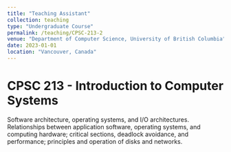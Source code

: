 ```yaml
---
title: "Teaching Assistant"
collection: teaching
type: "Undergraduate Course"
permalink: /teaching/CPSC-213-2
venue: "Department of Computer Science, University of British Columbia"
date: 2023-01-01
location: "Vancouver, Canada"
---
```


CPSC 213 - Introduction to Computer Systems
======
Software architecture, operating systems, and I/O architectures. Relationships between application software, operating systems, and computing hardware; critical sections, deadlock avoidance, and performance; principles and operation of disks and networks.